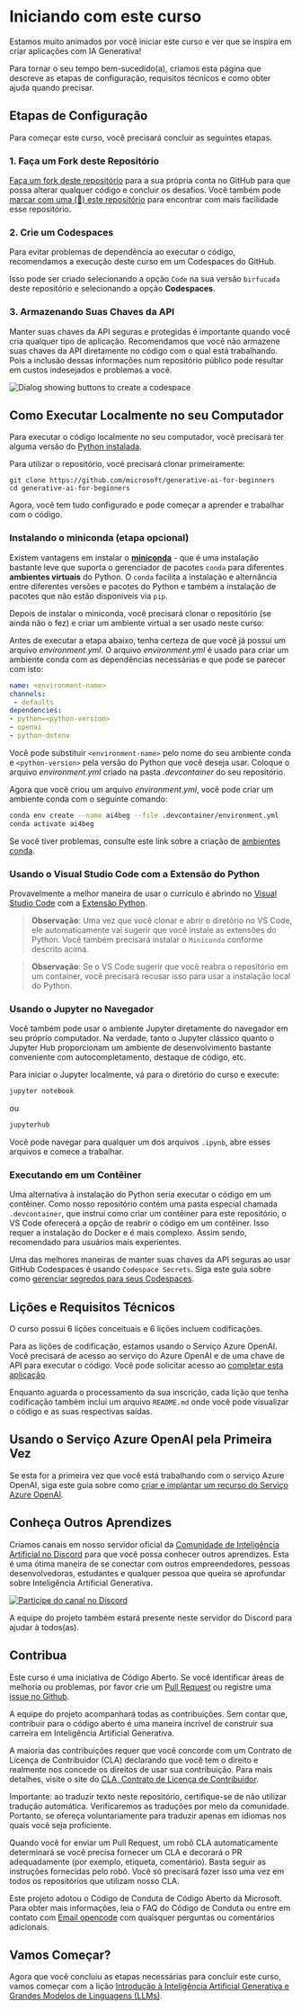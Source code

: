 # Iniciando com este curso

Estamos muito animados por você iniciar este curso e ver que se inspira em criar aplicações com IA Generativa!

Para tornar o seu tempo bem-sucedido(a), criamos esta página que descreve as etapas de configuração, requisitos técnicos e como obter ajuda quando precisar.

## Etapas de Configuração

Para começar este curso, você precisará concluir as seguintes etapas.

### 1. Faça um Fork deste Repositório

[Faça um fork deste repositório](https://github.com/microsoft/generative-ai-for-beginners/fork?WT.mc_id=academic-105485-koreyst) para a sua própria conta no GitHub para que possa alterar qualquer código e concluir os desafios. Você também pode [marcar com uma (🌟) este repositório](https://docs.github.com/en/get-started/exploring-projects-on-github/saving-repositories-with-stars?WT.mc_id=academic-105485-koreyst) para encontrar com mais facilidade esse repositório.

### 2. Crie um Codespaces

Para evitar problemas de dependência ao executar o código, recomendamos a execução deste curso em um Codespaces do GitHub.

Isso pode ser criado selecionando a opção `Code` na sua versão `birfucada` deste repositório e selecionando a opção **Codespaces**.

### 3. Armazenando Suas Chaves da API

Manter suas chaves da API seguras e protegidas é importante quando você cria qualquer tipo de aplicação. Recomendamos que você não armazene suas chaves da API diretamente no código com o qual está trabalhando. Pois a inclusão dessas informações num repositório público pode resultar em custos indesejados e problemas a você.

![Dialog showing buttons to create a codespace](../../images/who-will-pay.webp?WT.mc_id=academic-105485-koreyst)

## Como Executar Localmente no seu Computador

Para executar o código localmente no seu computador, você precisará ter alguma versão do [Python instalada](https://www.python.org/downloads?WT.mc_id=academic-105485-koreyst).

Para utilizar o repositório, você precisará clonar primeiramente:

```shell
git clone https://github.com/microsoft/generative-ai-for-beginners
cd generative-ai-for-beginners
```

Agora, você tem tudo configurado e pode começar a aprender e trabalhar com o código.

### Instalando o miniconda (etapa opcional)

Existem vantagens em instalar o **[miniconda](https://conda.io/en/latest/miniconda.html)** - que é uma instalação bastante leve que suporta o gerenciador de pacotes `conda` para diferentes **ambientes virtuais** do Python. O `conda` facilita a instalação e alternância entre diferentes versões e pacotes do Python e também a instalação de pacotes que não estão disponíveis via `pip`.

Depois de instalar o miniconda, você precisará clonar o repositório (se ainda não o fez) e criar um ambiente virtual a ser usado neste curso:

Antes de executar a etapa abaixo, tenha certeza de que você já possui um arquivo *environment.yml*. O arquivo *environment.yml* é usado para criar um ambiente conda com as dependências necessárias e que pode se parecer com isto:

```yml
name: <environment-name>
channels:  
 - defaults
dependencies:  
- python=<python-version>  
- openai  
- python-dotenv
```

Você pode substituir `<environment-name>` pelo nome do seu ambiente conda e `<python-version>` pela versão do Python que você deseja usar. Coloque o arquivo *environment.yml* criado na pasta *.devcontainer* do seu repositório.

Agora que você criou um arquivo *environment.yml*, você pode criar um ambiente conda com o seguinte comando:

```bash
conda env create --name ai4beg --file .devcontainer/environment.yml
conda activate ai4beg
```

Se você tiver problemas, consulte este link sobre a criação de [ambientes conda](https://docs.conda.io/projects/conda/en/latest/user-guide/tasks/manage-environments.html).

### Usando o Visual Studio Code com a Extensão do Python

Provavelmente a melhor maneira de usar o currículo é abrindo no [Visual Studio Code](http://code.visualstudio.com/?WT.mc_id=academic-105485-koreyst) com a [Extensão Python](https://marketplace.visualstudio.com/items?itemName=ms-python.python&WT.mc_id=academic-105485-koreyst).

> **Observação**: Uma vez que você clonar e abrir o diretório no VS Code, ele automaticamente vai sugerir que você instale as extensões do Python. Você também precisará instalar o `Miniconda` conforme descrito acima.

> **Observação**: Se o VS Code sugerir que você reabra o repositório em um container, você precisará recusar isso para usar a instalação local do Python. 

### Usando o Jupyter no Navegador

Você também pode usar o ambiente Jupyter diretamente do navegador em seu próprio computador. Na verdade, tanto o Jupyter clássico quanto o Jupyter Hub proporcionam um ambiente de desenvolvimento bastante conveniente com autocompletamento, destaque de código, etc.

Para iniciar o Jupyter localmente, vá para o diretório do curso e execute:

```bash
jupyter notebook
```

ou

```bash
jupyterhub
```

Você pode navegar para qualquer um dos arquivos `.ipynb`, abre esses arquivos e comece a trabalhar.

### Executando em um Contêiner

Uma alternativa à instalação do Python seria executar o código em um contêiner. Como nosso repositório contém uma pasta especial chamada `.devcontainer`, que instrui como criar um contêiner para este repositório, o VS Code oferecerá a opção de reabrir o código em um contêiner. Isso requer a instalação do Docker e é mais complexo. Assim sendo, recomendado para usuários mais experientes.

Uma das melhores maneiras de manter suas chaves da API seguras ao usar GitHub Codespaces é usando `Codespace Secrets`. Siga este guia sobre como [gerenciar segredos para seus Codespaces](https://docs.github.com/en/codespaces/managing-your-codespaces/managing-secrets-for-your-codespaces?WT.mc_id=academic-105485-koreyst).

## Lições e Requisitos Técnicos

O curso possui 6 lições conceituais e 6 lições incluem codificações.

Para as lições de codificação, estamos usando o Serviço Azure OpenAI. Você precisará de acesso ao serviço do Azure OpenAI e de uma chave de API para executar o código. Você pode solicitar acesso ao [completar esta aplicação](https://customervoice.microsoft.com/Pages/ResponsePage.aspx?id=v4j5cvGGr0GRqy180BHbR7en2Ais5pxKtso_Pz4b1_xUOFA5Qk1UWDRBMjg0WFhPMkIzTzhKQ1dWNyQlQCN0PWcu&culture=en-us&country=us?WT.mc_id=academic-105485-koreyst).

Enquanto aguarda o processamento da sua inscrição, cada lição que tenha codificação também inclui um arquivo `README.md` onde você pode visualizar o código e as suas respectivas saídas.

## Usando o Serviço Azure OpenAI pela Primeira Vez

Se esta for a primeira vez que você está trabalhando com o serviço Azure OpenAI, siga este guia sobre como [criar e implantar um recurso do Serviço Azure OpenAI](https://learn.microsoft.com/azure/ai-services/openai/how-to/create-resource?pivots=web-portal&WT.mc_id=academic-105485-koreyst).

## Conheça Outros Aprendizes

Criamos canais em nosso servidor oficial da [Comunidade de Inteligência Artificial no Discord](https://aka.ms/genai-discord?WT.mc_id=academic-105485-koreyst) para que você possa conhecer outros aprendizes. Esta é uma ótima maneira de se conectar com outros empreendedores, pessoas desenvolvedoras, estudantes e qualquer pessoa que queira se aprofundar sobre Inteligência Artificial Generativa.

[![Participe do canal no Discord](https://dcbadge.vercel.app/api/server/ByRwuEEgH4)](https://aka.ms/genai-discord?WT.mc_id=academic-105485-koreyst)

A equipe do projeto também estará presente neste servidor do Discord para ajudar à todos(as).

## Contribua

Este curso é uma iniciativa de Código Aberto. Se você identificar áreas de melhoria ou problemas, por favor crie um [Pull Request](https://github.com/microsoft/generative-ai-for-beginners/pulls?WT.mc_id=academic-105485-koreyst) ou registre uma [issue no Github](https://github.com/microsoft/generative-ai-for-beginners/issues?WT.mc_id=academic-105485-koreyst).

A equipe do projeto acompanhará todas as contribuições. Sem contar que, contribuir para o código aberto é uma maneira incrível de construir sua carreira em Inteligência Artificial Generativa.

A maioria das contribuições requer que você concorde com um Contrato de Licença de Contribuidor (CLA) declarando que você tem o direito e realmente nos concede os direitos de usar sua contribuição. Para mais detalhes, visite o site do [CLA, Contrato de Licença de Contribuidor](https://cla.microsoft.com?WT.mc_id=academic-105485-koreyst).

Importante: ao traduzir texto neste repositório, certifique-se de não utilizar tradução automática. Verificaremos as traduções por meio da comunidade. Portanto, se ofereça voluntariamente para traduzir apenas em idiomas nos quais você seja proficiente.

Quando você for enviar um Pull Request, um robô CLA automaticamente determinará se você precisa fornecer um CLA e decorará o PR adequadamente (por exemplo, etiqueta, comentário). Basta seguir as instruções fornecidas pelo robô. Você só precisará fazer isso uma vez em todos os repositórios que utilizam nosso CLA.

Este projeto adotou o Código de Conduta de Código Aberto da Microsoft. Para obter mais informações, leia o FAQ do Código de Conduta ou entre em contato com [Email opencode](opencode@microsoft.com) com quaisquer perguntas ou comentários adicionais.

## Vamos Começar?

Agora que você concluiu as etapas necessárias para concluir este curso, vamos começar com a lição [Introdução à Inteligência Artificial Generativa e Grandes Modelos de Linguagens (LLMs)](../../../01-introduction-to-genai/translations/pt-br/README.md?WT.mc_id=academic-105485-koreyst).

